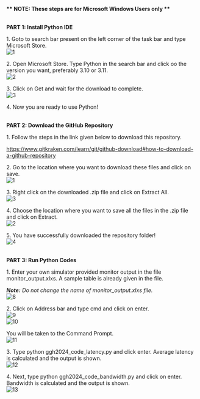 ﻿**\*\* NOTE: These steps are for Microsoft Windows Users only \*\***

<br />**PART 1: Install Python IDE** 

1\. Goto to search bar present on the left corner of the task bar and type Microsoft Store.
<br />![1](https://github.com/sree-lekha-7/GGH_2023/assets/138370659/0419b8aa-b034-4b31-8645-2579a9377ae2)

2\. Open Microsoft Store. Type Python in the search bar and click oo the version you want, preferably 3.10 or 3.11.
<br />![2](https://github.com/sree-lekha-7/GGH_2023/assets/138370659/a4505bd9-39bf-45fa-862b-fc9779ae7fe3)

3\. Click on Get and wait for the download to complete.
<br />![3](https://github.com/sree-lekha-7/GGH_2023/assets/138370659/5ad3c17c-68d0-4158-9499-af3742195305)

4\. Now you are ready to use Python!

<br />**PART 2: Download the GitHub Repository**

1\. Follow the steps in the link given below to download this repository.

<https://www.gitkraken.com/learn/git/github-download#how-to-download-a-github-repository> 

2\. Go to the location where you want to download these files and click on save.
<br />![1](https://github.com/sree-lekha-7/GGH_2024/assets/138370659/edded890-b711-42af-8e38-41a525a8bee9)

3\. Right click on the downloaded .zip file and click on Extract All.
<br />![3](https://github.com/sree-lekha-7/GGH_2024/assets/138370659/a6aa9162-8770-4c7d-bee6-97184182045a)

4\. Choose the location where you want to save all the files in the .zip file and click on Extract.
<br />![2](https://github.com/sree-lekha-7/GGH_2024/assets/138370659/2a92bab2-bc8d-4b10-93a5-019f08a6bf86)

5\. You have successfully downloaded the repository folder!
<br />![4](https://github.com/sree-lekha-7/GGH_2024/assets/138370659/923dea26-4e22-490e-8fc4-d79bcef50995)

<br />**PART 3: Run Python Codes**

1\. Enter your own simulator provided monitor output in the file monitor\_output.xlxs. A sample table is already given in the file. 

***Note:** Do not change the name of monitor\_output.xlxs file.*
<br />![8](https://github.com/sree-lekha-7/GGH_2023/assets/138370659/c8a7ef8c-c628-44e4-85aa-3b883709da19)

2\. Click on Address bar and type cmd and click on enter.
<br />![9](https://github.com/sree-lekha-7/GGH_2023/assets/138370659/6fad9ba5-cc64-4ddd-acdd-7339006a6f83)
<br />![10](https://github.com/sree-lekha-7/GGH_2023/assets/138370659/9051f728-3ef0-4908-9dcc-72d66a1f7ed2)

You will be taken to the Command Prompt.
<br />![11](https://github.com/sree-lekha-7/GGH_2023/assets/138370659/c1cb2d02-783f-4cca-b016-8c059814522d)

3\. Type python ggh2024_code_latency.py and click enter. Average latency is calculated and the output is shown.
<br />![12](https://github.com/sree-lekha-7/GGH_2023/assets/138370659/3e442b17-5ae8-4aea-918a-ff38ee894edb)

4\. Next, type python ggh2024_code_bandwidth.py and click on enter. Bandwidth is calculated and the output is shown.
<br />![13](https://github.com/sree-lekha-7/GGH_2023/assets/138370659/31ef2fe6-1279-4caf-9fc9-c455051d2271)


